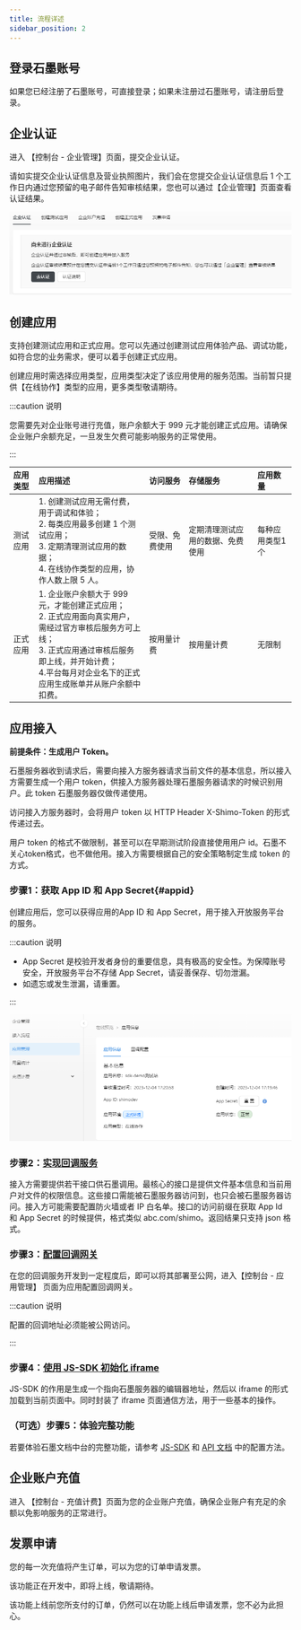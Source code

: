 ```yaml
---
title: 流程详述
sidebar_position: 2
---
```


## 登录石墨账号

如果您已经注册了石墨账号，可直接登录；如果未注册过石墨账号，请注册后登录。

## 企业认证

进入 【控制台 - 企业管理】页面，提交企业认证。

请如实提交企业认证信息及营业执照图片，我们会在您提交企业认证信息后 1 个工作日内通过您预留的电子邮件告知审核结果，您也可以通过【企业管理】页面查看认证结果。

![enterprise-certification](./../image/enterprise-certification.png)


## 创建应用

支持创建测试应用和正式应用。您可以先通过创建测试应用体验产品、调试功能，如符合您的业务需求，便可以着手创建正式应用。

创建应用时需选择应用类型，应用类型决定了该应用使用的服务范围。当前暂只提供【在线协作】类型的应用，更多类型敬请期待。

:::caution 说明

您需要先对企业账号进行充值，账户余额大于 999 元才能创建正式应用。请确保企业账户余额充足，一旦发生欠费可能影响服务的正常使用。

:::

|**应用类型**|**应用描述**|**访问服务**|**存储服务**|**应用数量**|
|:----|:----|:----|:----|:----|
|测试应用|1. 创建测试应用无需付费，用于调试和体验；<br />2. 每类应用最多创建 1 个测试应用；<br />3. 定期清理测试应用的数据；<br />4. 在线协作类型的应用，协作人数上限 5 人。|受限、免费使用| 定期清理测试应用的数据、免费使用 |每种应用类型1 个|
|正式应用| 1. 企业账户余额大于 999 元，才能创建正式应用； <br />2. 正式应用面向真实用户，需经过官方审核后服务方可上线；<br />3. 正式应用通过审核后服务即上线，并开始计费；<br />4.平台每月对企业名下的正式应用生成账单并从账户余额中扣费。 |按用量计费|按用量计费|无限制|

## 应用接入

**前提条件：生成用户 Token。**

石墨服务器收到请求后，需要向接入方服务器请求当前文件的基本信息，所以接入方需要生成一个用户 token，供接入方服务器处理石墨服务器请求的时候识别用户。此 token 石墨服务器仅做传递使用。

访问接入方服务器时，会将用户 token 以 HTTP Header X-Shimo-Token 的形式传递过去。

用户 token 的格式不做限制，甚至可以在早期测试阶段直接使用用户 id。石墨不关心token格式，也不做他用。接入方需要根据自己的安全策略制定生成 token 的方式。

### 步骤1：获取 App ID 和 App Secret{#appid}

创建应用后，您可以获得应用的App ID 和 App Secret，用于接入开放服务平台的服务。

:::caution 说明

- App Secret 是校验开发者身份的重要信息，具有极高的安全性。为保障账号安全，开放服务平台不存储 App Secret，请妥善保存、切勿泄漏。
- 如遗忘或发生泄漏，请重置。

:::

![app-information](./../image/app-information.png)

### 步骤2：[实现回调服务](./../04service-callback/interface-overview.md)

接入方需要提供若干接口供石墨调用。最核心的接口是提供文件基本信息和当前用户对文件的权限信息。这些接口需能被石墨服务器访问到，也只会被石墨服务器访问。接入方可能需要配置防火墙或者 IP 白名单。接口的访问前缀在获取 App Id 和 App Secret 的时候提供，格式类似 abc.com/shimo。返回结果只支持 json 格式。

### 步骤3：[配置回调网关](./../04service-callback/callback-gateway.md)

在您的回调服务开发到一定程度后，即可以将其部署至公网，进入【控制台 - 应用管理】 页面为应用配置回调网关。

:::caution 说明

配置的回调地址必须能被公网访问。

:::

### 步骤4：[使用 JS-SDK 初始化 iframe](./../05shimo-jssdk/overview.md)

JS-SDK 的作用是生成一个指向石墨服务器的编辑器地址，然后以 iframe 的形式加载到当前页面中。同时封装了 iframe 页面通信方法，用于一些基本的操作。

### （可选）步骤5：体验完整功能

若要体验石墨文档中台的完整功能，请参考 [JS-SDK](./../05shimo-jssdk/user-guide.md) 和 [API 文档](./../06API-document/overview.md) 中的配置方法。

## 企业账户充值

进入 【控制台 - 充值计费】页面为您的企业账户充值，确保企业账户有充足的余额以免影响服务的正常进行。

## 发票申请

您的每一次充值将产生订单，可以为您的订单申请发票。

该功能正在开发中，即将上线，敬请期待。

该功能上线前您所支付的订单，仍然可以在功能上线后申请发票，您不必为此担心。

